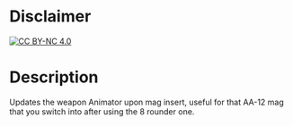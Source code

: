 # Disclaimer

[![CC BY-NC 4.0][cc-by-shield]][cc-by]

[cc-by]: https://creativecommons.org/licenses/by-nc/4.0/
[cc-by-shield]: https://img.shields.io/badge/License-CC%20BY--NC%204.0-lightgrey.svg

# Description
Updates the weapon Animator upon mag insert, useful for that AA-12 mag that you switch into after using the 8 rounder one.